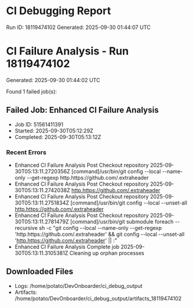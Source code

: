 # CI Debugging Report

Run ID: 18119474102
Generated: 2025-09-30 01:44:07 UTC

# CI Failure Analysis - Run 18119474102

Generated: 2025-09-30 01:44:02 UTC

Found 1 failed job(s):

## Failed Job: Enhanced CI Failure Analysis

- Job ID: 51561411391
- Started: 2025-09-30T05:12:29Z
- Completed: 2025-09-30T05:13:12Z

### Recent Errors

- Enhanced CI Failure Analysis Post Checkout repository 2025-09-30T05:13:11.2720356Z [command]/usr/bin/git config --local --name-only --get-regexp http\.https\:\/\/github\.com\/\.extraheader
- Enhanced CI Failure Analysis Post Checkout repository 2025-09-30T05:13:11.2742038Z <http.https://github.com/.extraheader>
- Enhanced CI Failure Analysis Post Checkout repository 2025-09-30T05:13:11.2751834Z [command]/usr/bin/git config --local --unset-all <http.https://github.com/.extraheader>
- Enhanced CI Failure Analysis Post Checkout repository 2025-09-30T05:13:11.2781479Z [command]/usr/bin/git submodule foreach --recursive sh -c "git config --local --name-only --get-regexp 'http\.https\:\/\/github\.com\/\.extraheader' && git config --local --unset-all '<http.https://github.com/.extraheader>' || :"
- Enhanced CI Failure Analysis Complete job ﻿2025-09-30T05:13:11.3105381Z Cleaning up orphan processes

## Downloaded Files

- Logs: /home/potato/DevOnboarder/ci_debug_output
- Artifacts: /home/potato/DevOnboarder/ci_debug_output/artifacts_18119474102
